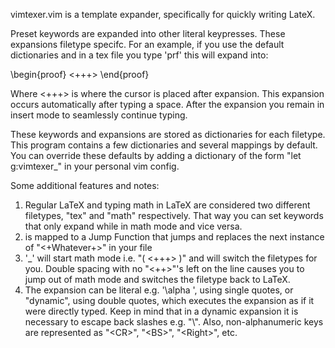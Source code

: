 vimtexer.vim is a template expander, specifically for quickly writing LateX.

Preset keywords are expanded into other literal keypresses. These expansions filetype specifc. For an example, if you use the default dictionaries and in a tex file you type 'prf' this will expand into:

\begin{proof}
  <+++>
\end{proof}

Where <+++> is where the cursor is placed after expansion. This expansion occurs automatically after typing a space. After the expansion you remain in insert mode to seamlessly continue typing.

These keywords and expansions are stored as dictionaries for each filetype. This program contains a few dictionaries and several mappings by default. You can override these defaults by adding a dictionary of the form "let g:vimtexer_<filetype>" in your personal vim config.

Some additional features and notes:
1. Regular LaTeX and typing math in LaTeX are considered two different filetypes, "tex" and "math" respectively. That way you can set keywords that only expand while in math mode and vice versa.
2. <Space><Space> is mapped to a Jump Function that jumps and replaces the next instance of "<+Whatever+>" in your file
3. '_' will start math mode i.e. "\( <+++> \)" and will switch the filetypes for you. Double spacing with no "<++>"'s left on the line causes you to jump out of math mode and switches the filetype back to LaTeX.
4. The expansion can be literal e.g. '\alpha ', using single quotes, or "dynamic", using double quotes, which executes the expansion as if it were directly typed. Keep in mind that in a dynamic expansion it is necessary to escape back slashes e.g. "\\". Also, non-alphanumeric keys are represented as "\<CR>", "\<BS>", "\<Right>", etc.
